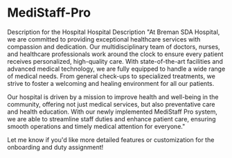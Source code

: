 # MediStaff-Pro
Description for the Hospital
Hospital Description "At Breman SDA Hospital, we are committed to providing exceptional healthcare services with compassion and dedication. Our multidisciplinary team of doctors, nurses, and healthcare professionals work around the clock to ensure every patient receives personalized, high-quality care. With state-of-the-art facilities and advanced medical technology, we are fully equipped to handle a wide range of medical needs. From general check-ups to specialized treatments, we strive to foster a welcoming and healing environment for all our patients.

Our hospital is driven by a mission to improve health and well-being in the community, offering not just medical services, but also preventative care and health education. With our newly implemented MediStaff Pro system, we are able to streamline staff duties and enhance patient care, ensuring smooth operations and timely medical attention for everyone."

Let me know if you'd like more detailed features or customization for the onboarding and duty assignment!
